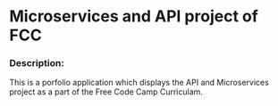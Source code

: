 # Microservices and API project of FCC

### Description:

This is a porfolio application which displays the API and Microservices project as a part of the Free Code Camp Curriculam.


